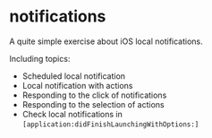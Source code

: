 # notifications
A quite simple exercise about iOS local notifications.

Including topics:
  * Scheduled local notification
  * Local notification with actions
  * Responding to the click of notifications
  * Responding to the selection of actions 
  * Check local notifications in `[application:didFinishLaunchingWithOptions:]`
  
